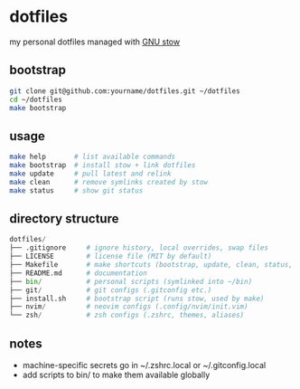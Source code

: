 # dotfiles

my personal dotfiles managed with [GNU stow](https://www.gnu.org/software/stow/)

## bootstrap

```sh
git clone git@github.com:yourname/dotfiles.git ~/dotfiles
cd ~/dotfiles
make bootstrap
```

## usage

```sh
make help       # list available commands
make bootstrap  # install stow + link dotfiles
make update     # pull latest and relink
make clean      # remove symlinks created by stow
make status     # show git status
```

## directory structure

```python
dotfiles/
├── .gitignore     # ignore history, local overrides, swap files
├── LICENSE        # license file (MIT by default)
├── Makefile       # make shortcuts (bootstrap, update, clean, status, help)
├── README.md      # documentation
├── bin/           # personal scripts (symlinked into ~/bin)
├── git/           # git configs (.gitconfig etc.)
├── install.sh     # bootstrap script (runs stow, used by make)
├── nvim/          # neovim configs (.config/nvim/init.vim)
└── zsh/           # zsh configs (.zshrc, themes, aliases)
```

## notes

- machine-specific secrets go in ~/.zshrc.local or ~/.gitconfig.local
- add scripts to bin/ to make them available globally
